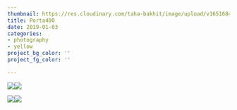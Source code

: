 ```yaml
---
thumbnail: https://res.cloudinary.com/taha-bakhit/image/upload/v1651684577/Portfolio/Streets%20of%20Helsinki/DSCF8079_hxyvfy.jpg
title: Porta400
date: 2019-01-03
categories:
- photography
- yellow
project_bg_color: ''
project_fg_color: ''

---
```

![](https://res.cloudinary.com/taha-bakhit/image/upload/v1651684577/Portfolio/Streets%20of%20Helsinki/DSCF8079_hxyvfy.jpg)![](https://res.cloudinary.com/taha-bakhit/image/upload/v1651684585/Portfolio/Streets%20of%20Helsinki/DSCF102141-12-04-22_1_utjhgo.jpg)

![](https://res.cloudinary.com/taha-bakhit/image/upload/v1651684562/Portfolio/Streets%20of%20Helsinki/DSCF10036-03-01-22_ptvgo7.jpg)![](https://res.cloudinary.com/taha-bakhit/image/upload/v1651684553/Portfolio/Streets%20of%20Helsinki/raw0032-positive-copy_bskdej.jpg)